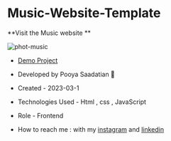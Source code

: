# Music-Website-Template

**Visit the Music website **

![phot-music](https://github.com/p-stn/Music-Website-Template/assets/63667741/5d2a131a-ddc8-4f0a-9679-536e673489fc)

- [Demo Project]()

- Developed by Pooya Saadatian 🤙

-  Created - 2023-03-1

- Technologies Used - Html , css , JavaScript  

- Role - Frontend

- How to reach me : with my [instagram]() and [linkedin]()
